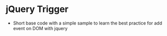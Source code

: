# jQuery Trigger 
- Short base code with a simple sample to learn the best practice for add event on DOM with jquery 
